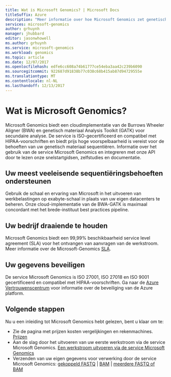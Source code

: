 ```yaml
---
title: Wat is Microsoft Genomics? | Microsoft Docs
titleSuffix: Azure
description: "Meer informatie over hoe Microsoft Genomics zet genetisch materiaal sequentiëren, biedt een cloudimplementatie van de BWA-GATK voor secundaire analyse."
services: microsoft-genomics
author: grhuynh
manager: jhubbard
editor: jasonwhowell
ms.author: grhuynh
ms.service: microsoft-genomics
ms.workload: genomics
ms.topic: article
ms.date: 12/07/2017
ms.openlocfilehash: edfe6cc608a74b61777ce54eba3aa42c239b6090
ms.sourcegitcommit: 922687d91838b77c038c68b415ab87d94729555e
ms.translationtype: MT
ms.contentlocale: nl-NL
ms.lasthandoff: 12/13/2017
---
```

# <a name="what-is-microsoft-genomics"></a>Wat is Microsoft Genomics?
Microsoft Genomics biedt een cloudimplementatie van de Burrows Wheeler Aligner (BWA) en genetisch materiaal Analysis Toolkit (GATK) voor secundaire analyse. De service is ISO-gecertificeerd en compatibel met HIPAA-voorschriften en biedt prijs hoge voorspelbaarheid is vereist voor de behoeften van uw genetisch materiaal sequentiëren. Informatie over het gebruik van de service Microsoft Genomics en integreren met onze API door te lezen onze snelstartgidsen, zelfstudies en documentatie.

## <a name="support-your-most-demanding-sequencing-needs"></a>Uw meest veeleisende sequentiëringsbehoeften ondersteunen
Gebruik de schaal en ervaring van Microsoft in het uitvoeren van werkbelastingen op exabyte-schaal in plaats van uw eigen datacenters te beheren. Onze cloud-implementatie van de BWA-GATK is maximaal concordant met het brede-instituut best practices pipeline.


## <a name="keep-your-business-running"></a>Uw bedrijf draaiende te houden
Microsoft Genomics biedt een 99,99% beschikbaarheid service level agreement (SLA) voor het ontvangen van aanvragen van de werkstroom. Meer informatie over de Microsoft-Genomics [SLA](https://azure.microsoft.com/support/legal/sla/genomics/v1_0/).


## <a name="secure-your-data"></a>Uw gegevens beveiligen
De service Microsoft Genomics is ISO 27001, ISO 27018 en ISO 9001 gecertificeerd en compatibel met HIPAA-voorschriften. Ga naar de [Azure Vertrouwenscentrum](https://www.microsoft.com/TrustCenter/Security/default.aspx) voor informatie over de beveiliging van de Azure platform.


## <a name="next-steps"></a>Volgende stappen
Nu u een inleiding tot Microsoft Genomics hebt gelezen, bent u klaar om te:
- Zie de pagina met prijzen kosten vergelijkingen en rekenmachines. [Prijzen](https://azure.microsoft.com/pricing/details/genomics/)
- Aan de slag door het uitvoeren van uw eerste werkstroom via de service Microsoft Genomics. [Een werkstroom uitvoeren via de service Microsoft Genomics](quickstart-run-genomics-workflow-portal.md)
- Verzenden van uw eigen gegevens voor verwerking door de service Microsoft Genomics: [gekoppeld FASTQ](quickstart-input-pair-FASTQ.md) | [BAM](quickstart-input-BAM.md) | [meerdere FASTQ of BAM](quickstart-input-multiple.md) 

